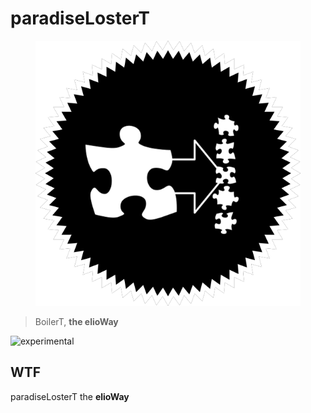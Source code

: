 # paradiseLosterT

<figure>
  <img src="star.png" alt="">
</figure>

> BoilerT, **the elioWay**

![experimental](/eliosin/icon/devops/experimental/favicon.ico "experimental")

## WTF

paradiseLosterT the **elioWay**
